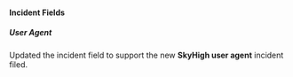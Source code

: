 
#### Incident Fields
##### User Agent
Updated the incident field to support the new **SkyHigh user agent** incident filed.